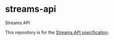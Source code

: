 # streams-api
Streams API

This repository is for the [Streams API specification](https://w3c.github.io/streams-api/).
